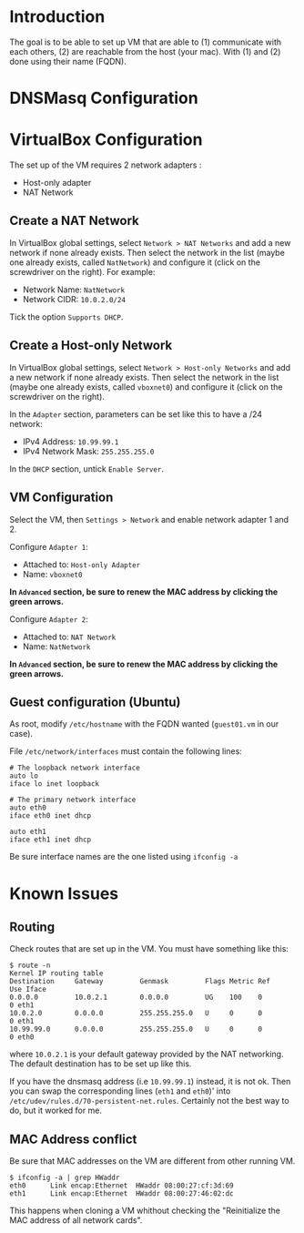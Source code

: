 # Introduction

The goal is to be able to set up VM that are able to (1) communicate with each others, (2) are reachable from the host (your mac). With (1) and (2) done using their name (FQDN).

# DNSMasq Configuration

# VirtualBox Configuration

The set up of the VM requires 2 network adapters : 

- Host-only adapter
- NAT Network

## Create a NAT Network

In VirtualBox global settings, select ```Network > NAT Networks``` and add a new network if none already exists. Then select the network in the list (maybe one already exists, called ```NatNetwork```) and configure it (click on the screwdriver on the right). For example:

- Network Name: ```NatNetwork```
- Network CIDR: ```10.0.2.0/24```

Tick the option ```Supports DHCP```.

## Create a Host-only Network

In VirtualBox global settings, select ```Network > Host-only Networks``` and add a new network if none already exists. Then select the network in the list (maybe one already exists, called ```vboxnet0```) and configure it (click on the screwdriver on the right).

In the ```Adapter``` section, parameters can be set like this to have a /24 network: 

- IPv4 Address: ```10.99.99.1```
- IPv4 Network Mask: ```255.255.255.0```

In the ```DHCP``` section, untick ```Enable Server```. 

## VM Configuration

Select the VM, then  ```Settings > Network``` and enable network adapter 1 and 2. 

Configure ```Adapter 1```:

- Attached to: ```Host-only Adapter```
- Name: ```vboxnet0```

**In ```Advanced``` section, be sure to renew the MAC address by clicking the green arrows.**

Configure ```Adapter 2```:

- Attached to: ```NAT Network```
- Name: ```NatNetwork```

**In ```Advanced``` section, be sure to renew the MAC address by clicking the green arrows.**

## Guest configuration (Ubuntu)

As root, modify ```/etc/hostname``` with the FQDN wanted (```guest01.vm``` in our case).

File ```/etc/network/interfaces``` must contain the following lines: 

```
# The loopback network interface
auto lo
iface lo inet loopback

# The primary network interface
auto eth0
iface eth0 inet dhcp

auto eth1
iface eth1 inet dhcp
```

Be sure interface names are the one listed using  ```ifconfig -a```

# Known Issues

## Routing

Check routes that are set up in the VM. You must have something like this:

```
$ route -n
Kernel IP routing table
Destination     Gateway         Genmask         Flags Metric Ref    Use Iface
0.0.0.0         10.0.2.1        0.0.0.0         UG    100    0        0 eth1
10.0.2.0        0.0.0.0         255.255.255.0   U     0      0        0 eth1
10.99.99.0      0.0.0.0         255.255.255.0   U     0      0        0 eth0
```

where ```10.0.2.1``` is your default gateway provided by the NAT networking. The default destination has to be set up like this. 

If you have the dnsmasq address (i.e ```10.99.99.1```) instead, it is not ok. Then you can swap the corresponding lines (```eth1``` and ```eth0```)' into ```/etc/udev/rules.d/70-persistent-net.rules```.
Certainly not the best way to do, but it worked for me.

## MAC Address conflict

Be sure that MAC addresses on the VM are different from other running VM. 

```
$ ifconfig -a | grep HWaddr
eth0      Link encap:Ethernet  HWaddr 08:00:27:cf:3d:69  
eth1      Link encap:Ethernet  HWaddr 08:00:27:46:02:dc  
```

This happens when cloning a VM whithout checking the "Reinitialize the MAC address of all network cards".